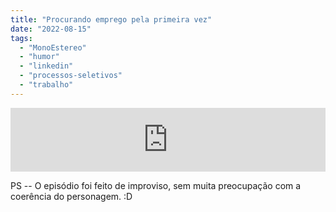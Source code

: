 ```yaml
---
title: "Procurando emprego pela primeira vez"
date: "2022-08-15"
tags: 
  - "MonoEstereo"
  - "humor"
  - "linkedin"
  - "processos-seletivos"
  - "trabalho"
---
```


<iframe src="https://anchor.fm/MonoEstéreo/embed/episodes/Procurando-emprego-pela-primeira-vez-e1mgpnf" height="102px" width="100%" frameborder="0" scrolling="no"></iframe>

PS -- O episódio foi feito de improviso, sem muita preocupação com a coerência do personagem. :D
